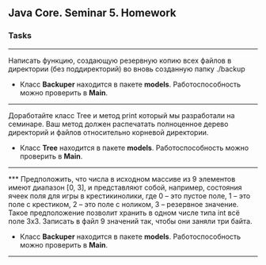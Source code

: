 ## Java Core. Seminar 5. Homework
### Tasks  

---
Написать функцию, создающую резервную копию всех файлов в директории (без поддиректорий)
во вновь созданную папку ./backup  

- Класс **Backuper** находится в пакете **models**. Работоспособность можно проверить в **Main**.

---
Доработайте класс Tree и метод print который мы разработали на семинаре. 
Ваш метод должен распечатать полноценное дерево директорий и файлов относительно корневой директории.

- Класс **Tree** находится в пакете **models**. Работоспособность можно проверить в **Main**.

---
*** Предположить, что числа в исходном массиве из 9 элементов имеют диапазон [0, 3], 
и представляют собой, например, состояния ячеек поля для игры в крестикинолики, 
где 0 – это пустое поле, 1 – это поле с крестиком, 2 – это поле с ноликом, 3 – резервное значение. 
Такое предположение позволит хранить в одном числе типа int всё поле 3х3. 
Записать в файл 9 значений так, чтобы они заняли три байта.  
- Класс **Backuper** находится в пакете **models**. Работоспособность можно проверить в **Main**.

---